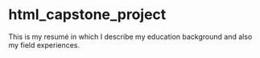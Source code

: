 # html_capstone_project
This is my resumé in which I describe my education background and also my field experiences. 
